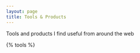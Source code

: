 ```yaml
---
layout: page
title: Tools & Products
---
```


Tools and products I find useful from around the web

{% tools %}